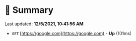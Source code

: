 # 📖 Summary
Last updated: **12/5/2021, 10:41:56 AM**

- `GET` [https://google.com](https://google.com) - **Up** (101ms)
